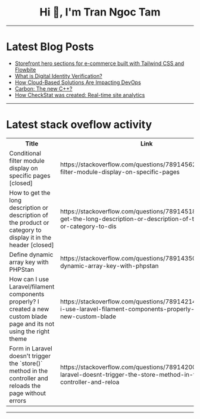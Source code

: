 <h1 align="center">Hi 👋, I'm Tran Ngoc Tam</h1>

---

# Latest Blog Posts 
<!-- BLOG-POST-LIST:START -->
- [Storefront hero sections for e-commerce built with Tailwind CSS and Flowbite](https://dev.to/themesberg/storefront-hero-sections-for-e-commerce-built-with-tailwind-css-and-flowbite-3j8j)
- [What is Digital Identity Verification?](https://dev.to/faceplugin/what-is-digital-identity-verification-lb9)
- [How Cloud-Based Solutions Are Impacting DevOps](https://dev.to/jennife05918349/how-cloud-based-solutions-are-impacting-devops-o92)
- [Carbon: The new C++?](https://dev.to/gyauelvis/carbon-the-new-c-35fn)
- [How CheckStat was created: Real-time site analytics](https://dev.to/filmovtv/how-checkstat-was-created-real-time-site-analytics-3h7d)
<!-- BLOG-POST-LIST:END -->

---

# Latest stack oveflow activity
<table>
  <tr><th>Title</th><th>Link</th></tr>
  <!-- STACKOVERFLOW:START --><tr><td>Conditional filter module display on specific pages [closed]</td><td>https://stackoverflow.com/questions/78914562/conditional-filter-module-display-on-specific-pages</td></tr><tr><td>How to get the long description or description of the product or category to display it in the header [closed]</td><td>https://stackoverflow.com/questions/78914518/how-to-get-the-long-description-or-description-of-the-product-or-category-to-dis</td></tr><tr><td>Define dynamic array key with PHPStan</td><td>https://stackoverflow.com/questions/78914350/define-dynamic-array-key-with-phpstan</td></tr><tr><td>How can I use Laravel/filament components properly? I created a new custom blade page and its not using the right theme</td><td>https://stackoverflow.com/questions/78914214/how-can-i-use-laravel-filament-components-properly-i-created-a-new-custom-blade</td></tr><tr><td>Form in Laravel doesn&#39;t trigger the `store&lpar;&rpar;` method in the controller and reloads the page without errors</td><td>https://stackoverflow.com/questions/78914200/form-in-laravel-doesnt-trigger-the-store-method-in-the-controller-and-reloa</td></tr><!-- STACKOVERFLOW:END -->
</table>

---


